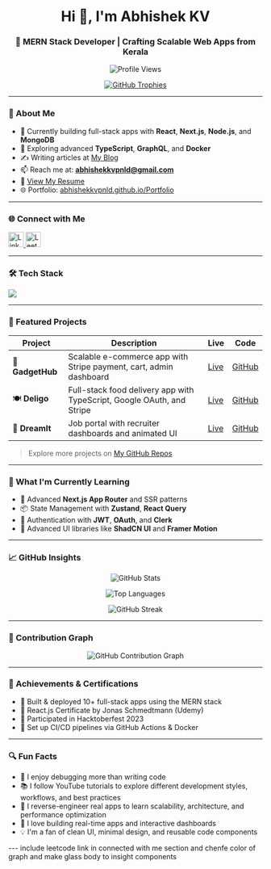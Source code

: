 <h1 align="center">Hi 👋, I'm Abhishek KV</h1>
<h3 align="center">🚀 MERN Stack Developer | Crafting Scalable Web Apps from Kerala</h3>

<p align="center">
  <img src="https://komarev.com/ghpvc/?username=abhishekkvpnld&label=Profile%20views&color=0e75b6&style=flat" alt="Profile Views" />
</p>

<p align="center">
  <a href="https://github-profile-trophy.vercel.app/?username=abhishekkvpnld">
    <img src="https://github-profile-trophy.vercel.app/?username=abhishekkvpnld&theme=algolia&margin-w=10" alt="GitHub Trophies" />
  </a>
</p>

---

### 🚧 About Me

- 🔭 Currently building full-stack apps with **React**, **Next.js**, **Node.js**, and **MongoDB**
- 🌱 Exploring advanced **TypeScript**, **GraphQL**, and **Docker**
- ✍️ Writing articles at [My Blog](https://abhishekkvpnld.github.io/Portfolio/#blog)
- 📫 Reach me at: **abhishekkvpnld@gmail.com**
- 🧾 [View My Resume](https://drive.google.com/file/d/1GDy64QNkyvyVLi8xEwfjASA-Z6nru2mG/view?usp=sharing)
- 🌐 Portfolio: [abhishekkvpnld.github.io/Portfolio](https://abhishekkvpnld.github.io/Portfolio)

---

### 🌐 Connect with Me

<p align="left">
  <a href="https://www.linkedin.com/in/abhishek-kv-77b0b7286/" target="_blank">
    <img src="https://skillicons.dev/icons?i=linkedin" height="30" alt="LinkedIn" />
  </a>
  <a href="https://leetcode.com/u/abhishekkv-1999/" target="_blank">
    <img src="https://skillicons.dev/icons?i=leetcode" height="30" alt="LeetCode" />
  </a>
</p>

---

### 🛠️ Tech Stack

<p align="left">
  <img src="https://skillicons.dev/icons?i=html,css,js,ts,python,react,nextjs,nodejs,express,mongodb,mysql,firebase,redux,tailwind,bootstrap,materialui,git,github,docker,vite,prisma,aws,npm,jest,vscode,githubactions,postman,figma" />
</p>

---

### 💼 Featured Projects

| Project | Description | Live | Code |
|--------|-------------|------|------|
| 🛒 **GadgetHub** | Scalable e-commerce app with Stripe payment, cart, admin dashboard | [Live](https://e-commerce-abhisheks-projects-70ee5198.vercel.app) | [GitHub](https://github.com/Abhishekkvpnld/E-Commerce) |
| 🍽 **Deligo** | Full-stack food delivery app with TypeScript, Google OAuth, and Stripe | [Live](https://food-ordering-app-1-hbrc.onrender.com/) | [GitHub](https://github.com/Abhishekkvpnld/Food-Ordering-App) |
| 💼 **DreamIt** | Job portal with recruiter dashboards and animated UI | [Live](https://job-portal-delta-ecru.vercel.app/) | [GitHub](https://github.com/Abhishekkvpnld/Job-Portal) |

> Explore more projects on [My GitHub Repos](https://github.com/Abhishekkvpnld?tab=repositories)

---

### 📘 What I'm Currently Learning

- 🔧 Advanced **Next.js App Router** and SSR patterns  
- 📦 State Management with **Zustand**, **React Query**  
- 🔐 Authentication with **JWT**, **OAuth**, and **Clerk**  
- 💅 Advanced UI libraries like **ShadCN UI** and **Framer Motion**

---

### 📈 GitHub Insights

<p align="center">
  <img src="https://github-readme-stats.vercel.app/api?username=abhishekkvpnld&show_icons=true&theme=radical&border_radius=12&hide_border=false&rank_icon=github" alt="GitHub Stats" />
</p>

<p align="center">
  <img src="https://github-readme-stats.vercel.app/api/top-langs/?username=abhishekkvpnld&layout=compact&theme=radical&border_radius=12&hide_border=false" alt="Top Languages" />
</p>

<p align="center">
  <img src="https://github-readme-streak-stats.herokuapp.com/?user=abhishekkvpnld&theme=radical&hide_border=false&border_radius=12" alt="GitHub Streak" />
</p>

---

### 📆 Contribution Graph

<p align="center">
  <img src="https://github-readme-activity-graph.vercel.app/graph?username=abhishekkvpnld&theme=react-dark&hide_border=false&area=true" alt="GitHub Contribution Graph" />
</p>

---

### 🏅 Achievements & Certifications

- 🥇 Built & deployed 10+ full-stack apps using the MERN stack
- 📜 React.js Certificate by Jonas Schmedtmann (Udemy)
- 🚀 Participated in Hacktoberfest 2023
- 🔁 Set up CI/CD pipelines via GitHub Actions & Docker

---

### 🔍 Fun Facts

- 🎯 I enjoy debugging more than writing code  
- 📚 I follow YouTube tutorials to explore different development styles, workflows, and best practices  
- 🔧 I reverse-engineer real apps to learn scalability, architecture, and performance optimization  
- 🧩 I love building real-time apps and interactive dashboards  
- 💡 I'm a fan of clean UI, minimal design, and reusable code components  

---  include leetcode link in connected with me section and chenfe color of graph and make glass body to insight components

